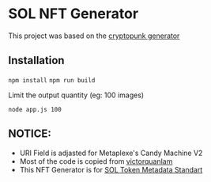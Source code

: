 ﻿# SOL NFT Generator
 
This project was based on the [cryptopunk generator](https://github.com/victorquanlam/cryptopunk-nft-generator)

## Installation

```` npm install ````
```` npm run build ````

Limit the output quantity (eg: 100 images)

```` node app.js 100 ````

## NOTICE:
* URI Field is adjasted for Metaplexe's Candy Machine V2
* Most of the code is copied from [victorquanlam](https://github.com/victorquanlam)
* This NFT Generator is for [SOL Token Metadata Standart](https://docs.metaplex.com/token-metadata/Versions/v1.0.0/nft-standard)